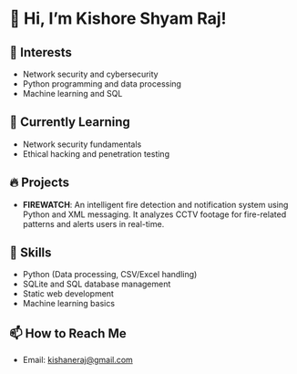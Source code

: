 # 👋 Hi, I’m Kishore Shyam Raj!  

## 👀 Interests  
- Network security and cybersecurity  
- Python programming and data processing  
- Machine learning and SQL  

## 🌱 Currently Learning  
- Network security fundamentals  
- Ethical hacking and penetration testing  

## 🔥 Projects  
- **FIREWATCH**: An intelligent fire detection and notification system using Python and XML messaging. It analyzes CCTV footage for fire-related patterns and alerts users in real-time.  

## 📂 Skills  
- Python (Data processing, CSV/Excel handling)  
- SQLite and SQL database management  
- Static web development  
- Machine learning basics  

## 📫 How to Reach Me  
- Email: kishaneraj@gmail.com  
